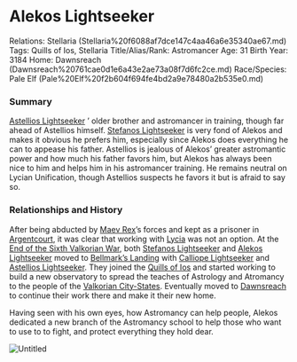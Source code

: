 # Alekos Lightseeker

Relations: Stellaria (Stellaria%20f6088af7dce147c4aa46a6e35340ae67.md) 
Tags: Quills of Ios, Stellaria
Title/Alias/Rank: Astromancer
Age: 31
Birth Year: 3184
Home: Dawnsreach (Dawnsreach%20761cae0d1e6a43e2ae73a08f7d6fc2ce.md) 
Race/Species: Pale Elf (Pale%20Elf%20f2b604f694fe4bd2a9e78480a2b535e0.md)

### Summary

[Astellios Lightseeker](Astellios%20Lightseeker%209df94ac6f30949a69dd6c024e821df50.md) ’ older brother and astromancer in training, though far ahead of Astellios himself. [Stefanos Lightseeker](Stefanos%20Lightseeker%20c1f3e3aeb4b64f23b01036e85a984da6.md) is very fond of Alekos and makes it obvious he prefers him, especially since Alekos does everything he can to appease his father. Astellios is jealous of Alekos’ greater astromantic power and how much his father favors him, but Alekos has always been nice to him and helps him in his astromancer training. He remains neutral on Lycian Unification, though Astellios suspects he favors it but is afraid to say so.

### **Relationships and History**

After being abducted by [Maev Rex](Maev%20Rex%2025a28a4d34b9431bbcd0de9e8fa22817.md)’s forces and kept as a prisoner in [Argentcourt](Argentcourt%20b41a9e66f343460486a277b32660228c.md), it was clear that working with [Lycia](Lycia%20402bf15c994f402cbbf4ef7250df6463.md) was not an option. At the [End of the Sixth Valkorian War](End%20of%20the%20Sixth%20Valkorian%20War%20baaa265f20174631be11e4821e2552ba.md), both [Stefanos Lightseeker](Stefanos%20Lightseeker%20c1f3e3aeb4b64f23b01036e85a984da6.md) and [Alekos Lightseeker](Alekos%20Lightseeker%20e88632a005164453b65ab549e06ec1ad.md) moved to [Bellmark’s Landing](Bellmark%E2%80%99s%20Landing%2054c76e237a3b470da0856b090bec2ee2.md) with [Calliope Lightseeker](Calliope%20Lightseeker%200d801d6e7a9e48979700aa3b30c2462d.md) and [Astellios Lightseeker](Astellios%20Lightseeker%209df94ac6f30949a69dd6c024e821df50.md). They joined the [Quills of Ios](Quills%20of%20Ios%206a92bc4f5c7c4629a25e19d47d321171.md) and started working to build a new observatory to spread the teaches of Astrology and Atromancy to the people of the [Valkorian City-States](Valkorian%20City-States%2094cc103e39aa4dc4a9e2e08376851195.md). Eventually moved to [Dawnsreach](Dawnsreach%20761cae0d1e6a43e2ae73a08f7d6fc2ce.md) to continue their work there and make it their new home.

Having seen with his own eyes, how Astromancy can help people, Alekos dedicated a new branch of the Astromancy school to help those who want to use to to fight, and protect everything they hold dear.

![Untitled](Untitled%2023.png)